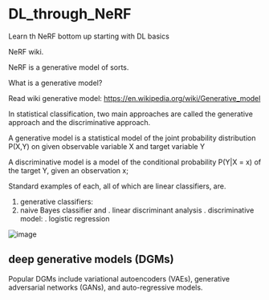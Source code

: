 # DL_through_NeRF
Learn th NeRF bottom up starting with DL basics


NeRF wiki.

NeRF is a generative model of sorts.

What is a generative model?

Read wiki generative model: https://en.wikipedia.org/wiki/Generative_model

In statistical classification, two main approaches are called the generative approach and the discriminative approach.

A generative model is a statistical model of the joint probability distribution P(X,Y) on given observable variable X and target variable Y

A discriminative model is a model of the conditional probability P(Y|X = x) of the target Y, given an observation x;

Standard examples of each, all of which are linear classifiers, are.

1. generative classifiers: 
  2. naive Bayes classifier and
  . linear discriminant analysis
. discriminative model:
. logistic regression

![image](https://github.com/anuragvvworkspace/DL_through_NeRF/assets/39873022/cc4dbef7-b5e2-42a9-a3ef-bc34c994a305)


## deep generative models (DGMs)

Popular DGMs include variational autoencoders (VAEs), generative adversarial networks (GANs), and auto-regressive models. 
